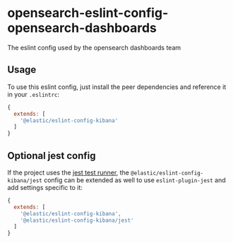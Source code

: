# opensearch-eslint-config-opensearch-dashboards

The eslint config used by the opensearch dashboards team

## Usage

To use this eslint config, just install the peer dependencies and reference it 
in your `.eslintrc`:

```javascript
{
  extends: [
    '@elastic/eslint-config-kibana'
  ]
}
```

## Optional jest config

If the project uses the [jest test runner](https://facebook.github.io/jest/), 
the `@elastic/eslint-config-kibana/jest` config can be extended as well to use 
`eslint-plugin-jest` and add settings specific to it:

```javascript
{
  extends: [
    '@elastic/eslint-config-kibana',
    '@elastic/eslint-config-kibana/jest'
  ]
}
```
